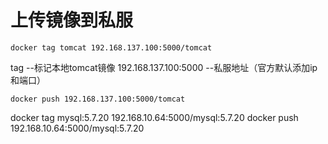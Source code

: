 # 上传镜像到私服

    docker tag tomcat 192.168.137.100:5000/tomcat

tag  --标记本地tomcat镜像
192.168.137.100:5000  --私服地址（官方默认添加ip和端口）

    docker push 192.168.137.100:5000/tomcat


docker tag mysql:5.7.20  192.168.10.64:5000/mysql:5.7.20
docker push 192.168.10.64:5000/mysql:5.7.20